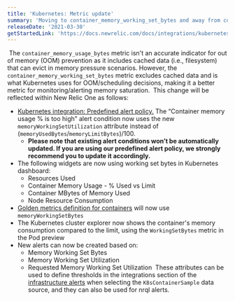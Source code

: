 ```yaml
---
title: 'Kubernetes: Metric update'
summary: 'Moving to container_memory_working_set_bytes and away from container_memory_usage_bytes metric'
releaseDate: '2021-03-30'
getStartedLink: 'https://docs.newrelic.com/docs/integrations/kubernetes-integration/installation/kubernetes-integration-install-configure/'
---
```

​
The `container_memory_usage_bytes` metric isn't an accurate indicator for out of memory (OOM) prevention as it includes cached data (i.e., filesystem) that can evict in memory pressure scenarios. However, the `container_memory_working_set_bytes` metric excludes cached data and is what Kubernetes uses for OOM/scheduling decisions, making it a better metric for monitoring/alerting memory saturation.
​
This change will be reflected within New Relic One as follows: 
​
​
*   [Kubernetes integration: Predefined alert policy.](https://docs.newrelic.com/docs/kubernetes-pixie/kubernetes-integration/installation/k8s-prebuilt-alert-policies/) The “Container memory usage % is too high” alert condition now uses the new `memoryWorkingSetUtilization` attribute instead of (`memoryUsedBytes`/`memoryLimitBytes`)/100. 
    * **Please note that existing alert conditions won’t be automatically updated. If you are using our predefined alert policy, we strongly recommend you to update it accordingly.**
*   The following widgets are now using working set bytes in Kubernetes dashboard:
    *   Resources Used
    *   Container Memory Usage - % Used vs Limit
    *   Container MBytes of Memory Used
    *   Node Resource Consumption
*   [Golden metrics definition for containers](https://github.com/newrelic/entity-definitions/blob/main/definitions/infra-container/golden_metrics.yml#L10) will now use `memoryWorkingSetBytes`
*   The Kubernetes cluster explorer now shows the container's memory consumption compared to the limit, using the `WorkingSetBytes` metric in the Pod preview
*   New alerts can now be created based on:
    *   Memory Working Set Bytes
    *   Memory Working Set Utilization
    *   Requested Memory Working Set Utilization
​
These attributes can be used to define thresholds in the integrations section of the [infrastructure alerts](https://docs.newrelic.com/docs/infrastructure/new-relic-infrastructure/infrastructure-alert-conditions/infrastructure-alerts-add-edit-or-view-host-alert-information/) when selecting the `K8sContainerSample` data source, and they can also be used for nrql alerts.